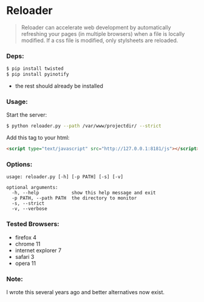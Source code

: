 # Reloader

> Reloader can accelerate web development by automatically refreshing your pages (in multiple browsers) when a file is locally modified. If a css file is modified, only stylsheets are reloaded.

### Deps:

``` sh
$ pip install twisted
$ pip install pyinotify
```

- the rest should already be installed

### Usage:

Start the server:

``` sh
$ python reloader.py --path /var/www/projectdir/ --strict
```
Add this tag to your html:

``` html
<script type="text/javascript" src="http://127.0.0.1:8181/js"></script>
```

### Options:

```
usage: reloader.py [-h] [-p PATH] [-s] [-v]

optional arguments:
  -h, --help            show this help message and exit
  -p PATH, --path PATH  the directory to monitor
  -s, --strict
  -v, --verbose
```


### Tested Browsers:

* firefox 4
* chrome 11
* internet explorer 7
* safari 3
* opera 11

### Note:

I wrote this several years ago and better alternatives now exist.
